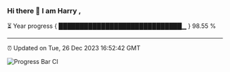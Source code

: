 ### Hi there 👋 I am Harry , 

⏳ Year progress { █████████████████████████████▁ } 98.55 %

---

⏰ Updated on Tue, 26 Dec 2023 16:52:42 GMT

![Progress Bar CI](https://github.com/duykhang68/duykhang68/workflows/Progress%20Bar%20CI/badge.svg)
